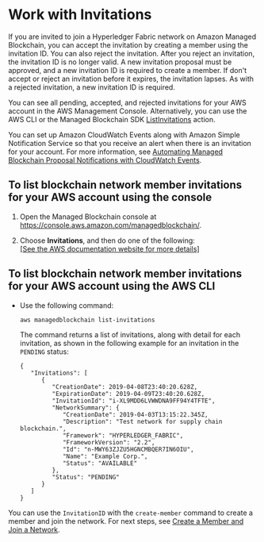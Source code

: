 # Work with Invitations<a name="accept-invitation"></a>

If you are invited to join a Hyperledger Fabric network on Amazon Managed Blockchain, you can accept the invitation by creating a member using the invitation ID\. You can also reject the invitation\. After you reject an invitation, the invitation ID is no longer valid\. A new invitation proposal must be approved, and a new invitation ID is required to create a member\. If don't accept or reject an invitation before it expires, the invitation lapses\. As with a rejected invitation, a new invitation ID is required\.

You can see all pending, accepted, and rejected invitations for your AWS account in the AWS Management Console\. Alternatively, you can use the AWS CLI or the Managed Blockchain SDK [ListInvitations](https://docs.aws.amazon.com/managed-blockchain/latest/APIReference/>API_ListInvitedNetworks.html) action\.

You can set up Amazon CloudWatch Events along with Amazon Simple Notification Service so that you receive an alert when there is an invitation for your account\. For more information, see [Automating Managed Blockchain Proposal Notifications with CloudWatch Events](automating-proposals-with-cloudwatch-events.md)\.

## To list blockchain network member invitations for your AWS account using the console<a name="w79aac17c13b9b1"></a>

1. Open the Managed Blockchain console at [https://console\.aws\.amazon\.com/managedblockchain/](https://console.aws.amazon.com/managedblockchain/)\.

1. Choose **Invitations**, and then do one of the following:    
[\[See the AWS documentation website for more details\]](http://docs.aws.amazon.com/managed-blockchain/latest/hyperledger-fabric-dev/accept-invitation.html)

## To list blockchain network member invitations for your AWS account using the AWS CLI<a name="w79aac17c13b9b3"></a>
+ Use the following command:

  ```
  aws managedblockchain list-invitations
  ```

  The command returns a list of invitations, along with detail for each invitation, as shown in the following example for an invitation in the `PENDING` status:

  ```
  {
     "Invitations": [ 
        { 
           "CreationDate": 2019-04-08T23:40:20.628Z,
           "ExpirationDate": 2019-04-09T23:40:20.628Z,
           "InvitationId": "i-XL9MDD6LVWWDNA9FF94Y4TFTE",
           "NetworkSummary": { 
              "CreationDate": 2019-04-03T13:15:22.345Z,
              "Description": "Test network for supply chain blockchain.",
              "Framework": "HYPERLEDGER_FABRIC",
              "FrameworkVersion": "2.2",
              "Id": "n-MWY63ZJZU5HGNCMBQER7IN6OIU",
              "Name": "Example Corp.",
              "Status": "AVAILABLE"
           },
           "Status": "PENDING"
        }
     ]
  }
  ```

You can use the `InvitationID` with the `create-member` command to create a member and join the network\. For next steps, see [Create a Member and Join a Network](managed-blockchain-hyperledger-create-member.md)\.